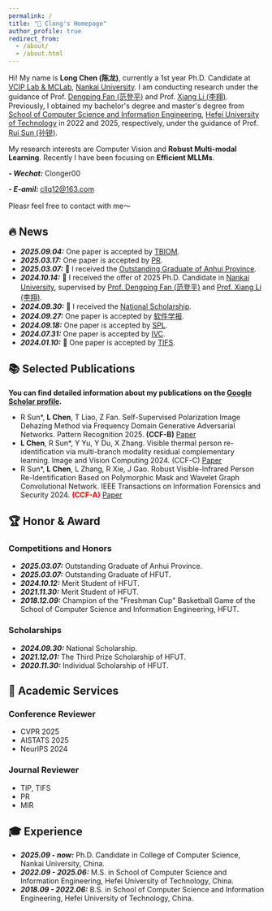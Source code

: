 ```yaml
---
permalink: /
title: "🎱 Clong's Homepage"
author_profile: true
redirect_from: 
  - /about/
  - /about.html
---
```


Hi! My name is **Long Chen (陈龙)**, currently a 1st year Ph.D. Candidate at [VCIP Lab & MCLab](https://mmcheng.net/), [Nankai University](https://www.nankai.edu.cn/). I am conducting research under the guidance of Prof. [Dengping Fan (范登平)](https://dengpingfan.github.io/pages/People.html) and Prof. [Xiang Li (李翔)](https://implus.github.io/). Previously, I obtained my bachelor's degree and master's degree from [School of Computer Science and Information Engineering](https://ci.hfut.edu.cn/), [Hefei University of Technology](https://www.hfut.edu.cn/) in 2022 and 2025, respectively, under the guidance of Prof. [Rui Sun (孙锐)](http://faculty.hfut.edu.cn/sr1/zh_CN/index.htm).

My research interests are Computer Vision and **Robust Multi-modal Learning**. Recently I have been focusing on **Efficient MLLMs**.

<strong><i>- Wechat:</i></strong> Clonger00

<strong><i>- E-amil: </i></strong>cllq12@163.com

Pleasr feel free to contact with me～
 
🔥 News
---
- <strong><i>2025.09.04:</i></strong> One paper is accepted by [TBIOM](https://ieeexplore.ieee.org/document/11153644).
- <strong><i>2025.03.17:</i></strong> One paper is accepted by [PR](https://www.sciencedirect.com/science/article/pii/S0031320325002754).
- <strong><i>2025.03.07:</i></strong> 🎉 I received the [Outstanding Graduate of Anhui Province](https://ci.hfut.edu.cn/info/1063/15458.htm).
- <strong><i>2024.10.14:</i></strong> 🎉 I received the offer of 2025 Ph.D. Candidate in [Nankai University](https://cc.nankai.edu.cn/), supervised by [Prof. Dengping Fan (范登平)](https://dengpingfan.github.io/pages/People.html) and [Prof. Xiang Li (李翔)](https://implus.github.io/). 
- <strong><i>2024.09.30:</i></strong> 🎉 I received the [National Scholarship](https://ci.hfut.edu.cn/info/1063/15083.htm).
- <strong><i>2024.09.27:</i></strong> One paper is accepted by [软件学报](https://www.jos.org.cn/jos/article/abstract/7293).
- <strong><i>2024.09.18:</i></strong> One paper is accepted by [SPL](https://ieeexplore.ieee.org/abstract/document/10689388).  
- <strong><i>2024.07.31:</i></strong> One paper is accepted by [IVC](https://www.sciencedirect.com/science/article/pii/S0262885624003068).
- <strong><i>2024.01.10:</i></strong> 🎉 One paper is accepted by [TIFS](https://ieeexplore.ieee.org/abstract/document/10400493).

📚 Selected Publications
---
**You can find detailed information about my publications on the [Google Scholar profile](https://scholar.google.com/citations?user=8CnQc-cAAAAJ&hl=zh-CN).**

- R Sun*, **L Chen**, T Liao, Z Fan. Self-Supervised Polarization Image Dehazing Method via Frequency Domain Generative Adversarial Networks.
  Pattern Recognition 2025. **(CCF-B)** [Paper](https://www.sciencedirect.com/science/article/pii/S0031320325002754)
- **L Chen**, R Sun*, Y Yu, Y Du, X Zhang. Visible thermal person re-identification via multi-branch modality residual complementary learning.
  Image and Vision Computing 2024. (CCF-C) [Paper](https://www.sciencedirect.com/science/article/pii/S0262885624003068)
- R Sun*, **L Chen**, L Zhang, R Xie, J Gao. Robust Visible-Infrared Person Re-Identification Based on Polymorphic Mask and Wavelet Graph Convolutional Network.
  IEEE Transactions on Information Forensics and Security 2024. **<font color=Red>(CCF-A)</font>** [Paper](https://ieeexplore.ieee.org/abstract/document/10400493)

🏆 Honor & Award
---
### Competitions and Honors
- <strong><i>2025.03.07:</i></strong> Outstanding Graduate of Anhui Province.
- <strong><i>2025.03.07:</i></strong> Outstanding Graduate of HFUT.
- <strong><i>2024.10.12:</i></strong> Merit Student of HFUT.
- <strong><i>2021.11.30:</i></strong> Merit Student of HFUT.
- <strong><i>2018.12.09:</i></strong> Champion of the "Freshman Cup" Basketball Game of the School of Computer Science and Information Engineering, HFUT.

### Scholarships
- <strong><i>2024.09.30:</i></strong> National Scholarship.
- <strong><i>2021.12.01:</i></strong> The Third Prize Scholarship of HFUT.
- <strong><i>2020.11.30:</i></strong> Individual Scholarship of HFUT.

📰 Academic Services
---
### Conference Reviewer
- CVPR 2025
- AISTATS 2025
- NeurIPS 2024

### Journal Reviewer
- TIP, TIFS
- PR
- MIR

🎓 Experience
---
- <strong><i>2025.09 - now:</i></strong> Ph.D. Candidate in College of Computer Science, Nankai University, China.
- <strong><i>2022.09 - 2025.06:</i></strong> M.S. in School of Computer Science and Information Engineering, Hefei University of Technology, China.
- <strong><i>2018.09 - 2022.06:</i></strong> B.S. in School of Computer Science and Information Engineering, Hefei University of Technology, China.
